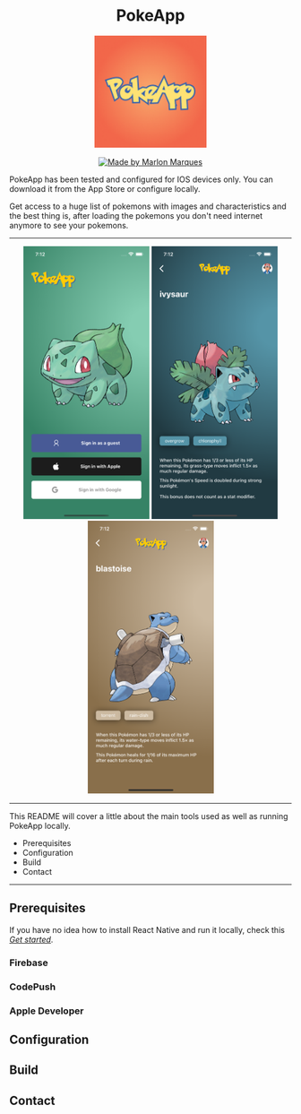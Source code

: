 <h1 align="center">
PokeApp
</h1>
<p align="center">
    <a href="https://github.com/marlonbelomarques/pokeapp">
    <img alt="pokeapp" src="./readme/images/icon.png" width="200px" />
  </a>
</p>
<p align="center">
  <a href="https://github.com/MarlonBeloMarques">
    <img alt="Made by Marlon Marques" src="https://img.shields.io/badge/made%20by-Marlon%20Marques-brightgreen">
  </a>
</p>

PokeApp has been tested and configured for IOS devices only. You can download it from the App Store or configure locally.

Get access to a huge list of pokemons with images and characteristics and the best thing is, after loading the pokemons you don't need internet anymore to see your pokemons.

----

<p align="center">
    <img src="./readme/images/login.png" width="225" height="487" />
    <img src="./readme/images/home_ivysaur.png" width="225" height="487" />
    <img src="./readme/images/home_blastoise.png" width="225" height="487" />
</p>

----

This README will cover a little about the main tools used as well as running PokeApp locally.

* Prerequisites
* Configuration
* Build
* Contact

----
## Prerequisites

If you have no idea how to install React Native and run it locally, check this *[Get started](https://archive.reactnative.dev/docs/getting-started)*.

### Firebase
### CodePush
### Apple Developer

## Configuration

## Build

## Contact

